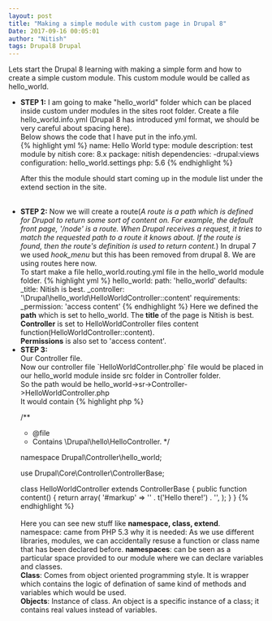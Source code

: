 ```yaml
---
layout: post
title: "Making a simple module with custom page in Drupal 8"
Date: 2017-09-16 00:05:01
author: "Nitish"
tags: Drupal8 Drupal
---
```


Lets start the Drupal 8 learning with making a simple form and how to create a simple custom module.
This custom module would be called as hello_world.<br />
<ul>
<li><b>STEP 1:</b>
I am going to make "hello_world" folder which can be placed inside custom under modules in the sites root folder.
Create a file hello_world.info.yml
(Drupal 8 has introduced yml format, we should be very careful about spacing here).<br />
Below shows the code that I have put in the info.yml. <br />
{% highlight yml %}
name: Hello World
type: module
description: test module by nitish
core: 8.x
package: nitish
dependencies:
    -drupal:views
configuration: hello_world.settings
php: 5.6
{% endhighlight %}

After this the module should start coming up in the module list under the extend section in the site.
</li><br />
<li><b>STEP 2:</b>
Now we will create a route(<i>A route is a path which is defined for Drupal
to return some sort of content on. For example, the default front page,
'/node' is a route. When Drupal receives a request,
it tries to match the requested path to a route it knows about.
If the route is found, then the route's definition is used to return content.</i>)
In drupal 7 we used <i>hook_menu</i> but this has been removed from drupal 8.
We are using routes here now.<br />
To start make a file hello_world.routing.yml file in the hello_world module folder.
{% highlight yml %}
hello_world:
    path: 'hello_world'
    defaults:
        _title: Nitish is best.
        _controller: '\Drupal\hello_world\HelloWorldController::content'
    requirements:
      _permission: 'access content'
{% endhighlight %}
Here we defined the <b>path</b> which is set to hello_world. The <b>title</b> of the page is Nitish is best.<br />
<b>Controller</b> is set to HelloWorldController files content function(HelloWorldController::content).<br />
<b>Permissions</b> is also set to 'access content'.<br />
</li>
<li><b>STEP 3:</b></li>
Our Controller file.<br />
Now our controller file `HelloWorldController.php` file would be placed in our hello_world module inside src folder in Controller folder.
<br />
So the path would be hello_world->sr->Controller->HelloWorldController.php
<br />
It would contain
{% highlight php %}

/**
 * @file
 * Contains \Drupal\hello\HelloController.
 */

namespace Drupal\Controller\hello_world;


use Drupal\Core\Controller\ControllerBase;


class HelloWorldController extends ControllerBase {
  public function content() {
    return array(
        '#markup' => '' . t('Hello there!') . '',
    );
  }
}
{% endhighlight %}
<br /><br />
Here you can see new stuff like <b>namespace, class, extend</b>.<br />
namespace: came from PHP 5.3
why it is needed: As we use different libraries, modules, we can accidentally resuse a function or class name that has been declared before.
<b>namespaces</b>: can be seen as a particular space provided to our module where we can declare variables and classes.
<br />
<b>Class</b>: Comes from object oriented programming style. It is wrapper which contains the logic of defination of
same kind of methods and variables which would be used.
<br />
<b>Objects</b>: Instance of class. An object is a specific instance of a class; it contains real values instead of variables.
</ul>
